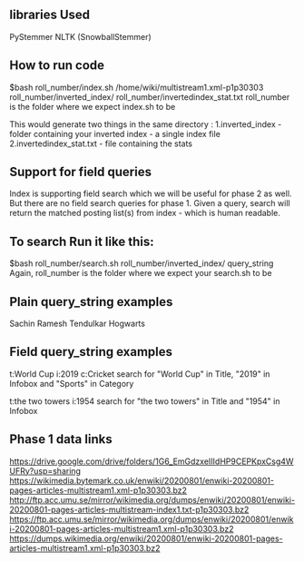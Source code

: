 <h2><b>libraries Used</b></h2>
PyStemmer
NLTK (SnowballStemmer)

<h2><b>How to run code</b></h2>
$bash roll_number/index.sh /home/wiki/multistream1.xml-p1p30303 roll_number/inverted_index/ roll_number/invertedindex_stat.txt
roll_number is the folder where we expect index.sh to be
  
This would generate two things in the same directory :
1.inverted_index - folder containing your inverted index - a single index file
2.invertedindex_stat.txt - file containing the stats 

<h2><b>Support for field queries</b></h2>

Index is supporting field search which we will be useful for phase 2  as well. But there are no field search queries for phase 1. Given a query, search will return the matched posting list(s) from index - which is human readable.


<b><h2>To search Run it like this:</b></h2>
$bash roll_number/search.sh roll_number/inverted_index/ query_string
Again, roll_number is the folder where we expect your search.sh to be
 
<b><h2>Plain query_string examples</b></h2>
Sachin Ramesh Tendulkar
Hogwarts

<b><h2>Field query_string examples</b></h2>
t:World Cup i:2019 c:Cricket
search for "World Cup" in Title, "2019" in Infobox and "Sports" in Category

t:the two towers i:1954
search for "the two towers" in Title and "1954" in Infobox

<b><h2>Phase 1 data links</b></h2>
https://drive.google.com/drive/folders/1G6_EmGdzxeIIIdHP9CEPKpxCsg4WUFRy?usp=sharing
https://wikimedia.bytemark.co.uk/enwiki/20200801/enwiki-20200801-pages-articles-multistream1.xml-p1p30303.bz2
http://ftp.acc.umu.se/mirror/wikimedia.org/dumps/enwiki/20200801/enwiki-20200801-pages-articles-multistream-index1.txt-p1p30303.bz2
https://ftp.acc.umu.se/mirror/wikimedia.org/dumps/enwiki/20200801/enwiki-20200801-pages-articles-multistream1.xml-p1p30303.bz2
https://dumps.wikimedia.org/enwiki/20200801/enwiki-20200801-pages-articles-multistream1.xml-p1p30303.bz2

